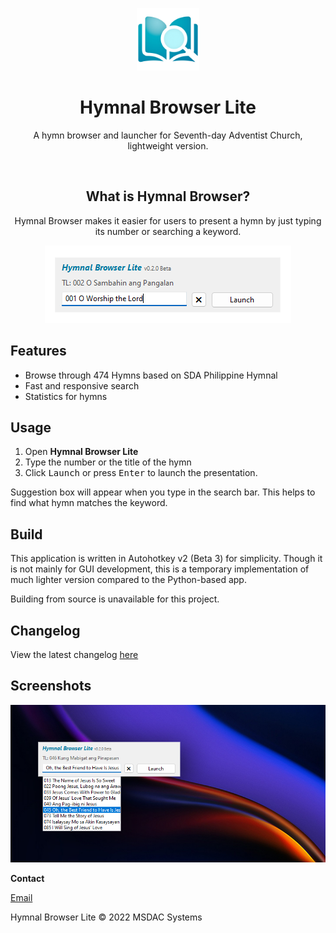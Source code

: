 <p align="center">
    <img alt="Hymnal Browser Lite Logo" src="res/logo.png" width="100px" />
    <h1 align="center">Hymnal Browser Lite</h1>
    <p align="center">A hymn browser and launcher for Seventh-day Adventist Church, lightweight version.</p>
</p>
<br>
<h2 align="center">What is Hymnal Browser?</h2>
<p align="center">
Hymnal Browser makes it easier for users to present a hymn by just typing its number or searching a keyword.
</p>

<center><img alight="center"src="res/mainmenu.png"/></center>


## Features
- Browse through 474 Hymns based on SDA Philippine Hymnal
- Fast and responsive search
- Statistics for hymns

## Usage
1. Open **Hymnal Browser Lite**
2. Type the number or the title of the hymn
3. Click <Kbd>Launch</Kbd> or press <Kbd>Enter</Kbd> to launch the presentation.

Suggestion box will appear when you type in the search bar. This helps to find what hymn matches the keyword.

## Build
This application is written in Autohotkey v2 (Beta 3) for simplicity. Though it is not mainly for GUI development, this is a temporary implementation of much lighter version compared to the Python-based app.

Building from source is unavailable for this project.

## Changelog
View the latest changelog [here](CHANGELOG.md)

## Screenshots
![Image](res/screenshot.png)


**Contact**

[Email](mailto:msdacsystems@gmail.com)

Hymnal Browser Lite © 2022 MSDAC Systems